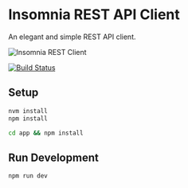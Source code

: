 Insomnia REST API Client
========================

An elegant and simple REST API client.

![Insomnia REST Client](http://i.imgur.com/kG0Tn6K.png)

[![Build Status](https://travis-ci.com/gschier/insomnia.svg?token=qztnkRav22GdUcB3yE2m&branch=master)](https://travis-ci.com/gschier/insomnia)

Setup
-----

```bash
nvm install
npm install

cd app && npm install
```

Run Development
---------------

```bash
npm run dev
```
